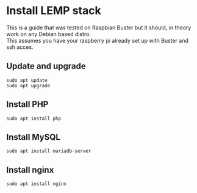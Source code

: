 # Install LEMP stack
This is a guide that was tested on Raspbian Buster but it should, in theory work on any Debian based distro.  
This assumes you have your raspberry pi already set up with Buster and ssh acces.

## Update and upgrade
```
sudo apt update
sudo apt upgrade
```

## Install PHP
```
sudo apt install php
```

## Install MySQL
```
sudo apt install mariadb-server
```

## Install nginx
```
sudo apt install nginx
```
